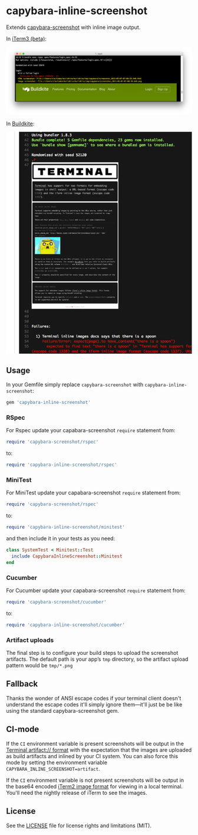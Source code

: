 # capybara-inline-screenshot

Extends [capybara-screenshot](https://github.com/mattheworiordan/capybara-screenshot) with inline image output.

In [iTerm3 (beta)](https://www.iterm2.com/version3.html):

![Screenshot of iTerm2](screenshots/iterm.png)

In [Buildkite](https://buildkite.com/):

![Screenshot of Buildkite](screenshots/buildkite.png)

## Usage

In your Gemfile simply replace `capybara-screenshot` with `capybara-inline-screenshot`:

```ruby
gem 'capybara-inline-screenshot'
```

### RSpec

For Rspec update your capabara-screenshot `require` statement from:

```ruby
require 'capybara-screenshot/rspec'
```

to:

```ruby
require 'capybara-inline-screenshot/rspec'
```

### MiniTest

For MiniTest update your capabara-screenshot `require` statement from:

```ruby
require 'capybara-screenshot/rspec'
```

to:

```ruby
require 'capybara-inline-screenshot/minitest'
```

and then include it in your tests as you need:

```ruby
class SystemTest < Minitest::Test
  include CapybaraInlineScreenshot::Minitest
end
```

### Cucumber

For Cucumber update your capabara-screenshot `require` statement from:

```ruby
require 'capybara-screenshot/cucumber'
```

to:

```ruby
require 'capybara-inline-screenshot/cucumber'
```

### Artifact uploads

The final step is to configure your build steps to upload the screenshot artifacts. The default path is your app’s `tmp` directory, so the artifact upload pattern would be `tmp/*.png`

## Fallback

Thanks the wonder of ANSI escape codes if your terminal client doesn't understand the escape codes it'll simply ignore them—it'll just be be like using the standard capybara-screenshot gem.

## CI-mode

If the `CI` environment variable is present screenshots will be output in the [Terminal artifact:// format](http://buildkite.github.io/terminal/inline-images/) with the expectation that the images are uploaded as build artifacts and inlined by your CI system. You can also force this mode by setting the environment variable `CAPYBARA_INLINE_SCREENSHOT=artifact`.

If the `CI` environment variable is not present screenshots will be output in the base64 encoded [iTerm2 image format](http://iterm2.com/images.html) for viewing in a local terminal. You'll need the nightly release of iTerm to see the images.

## License

See the [LICENSE](LICENSE.md) file for license rights and limitations (MIT).
